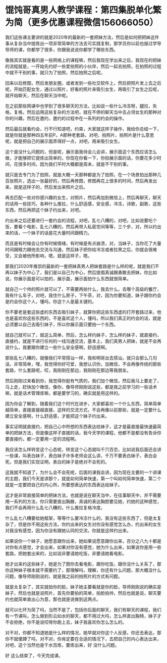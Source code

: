# 馄饨哥真男人教学课程：第四集脱单化繁为简（更多优惠课程微信156066050）

我们这些课主要讲的就是2020年的最新的一套把妹方法，然后是如何把把妹这件事从复杂当中提炼出一项非常简单的方法去可实践复制，那学员你以前也报过学导导师的课，你都学了很多，你跟我说说你都学了哪些东西。

像我其实就是看的是一些网络上的课程嘛，然后我现在学出来之后，我现在的把妹的流程就是，一开始先约好一些爱拍照的小伙伴，然后一起去拍照，在拍照的过程中就不干别的事，就只为了拍照，然后拍照之后呢。

回来以后修图，然后发朋友圈，或者发到一些社交软件上，然后把照片发上去之后呢，开始匹配女生，通过以照片，好看的照片来吸引女生，再吸引了女生之后呢，就开始聊天，然后在聊天当中呢。

在之前那些网课中也学到了很多聊天的方法，比如说一些什么冷冻呀，腿拉，失格，复格，然后运用这些复杂的方法吧，就在不停的聊天当中去占领女生的那种对你的兴趣，然后在邀约，邀约的过程中在一系列的约会的操作。

然后最后就看约会，行不行知道吧，约束，大家就这样子操作，我给你总结一下，就是你就是那种四五年前P。A那种老套路，对吧，拍照片，拍照片是什么意思呢，就是把自己的展示面弄得好一点，对吧，用来吸引女生。

这个是没什么问题的，但是呢，展示面我待会儿会讲，展示面这个东西应该怎么做，才能够把它提炼出简单的，你现在你看一下，你拍展示面的话，你要花多少时间，花很多时间，因为我们平时大概都是周末，就是不干别的事。

就只是去专门为了拍照，就是大概一天那种都是为了拍照，在一个场景拍出那种几百张照片，选出一张最好的，然后再修图，修图再花上很多的时间，然后再发出来，就是这样子的，然后发出来照片之后。

再去匹配一些对你感兴趣的女生，对照片，然后再加到微信上，然后再聊天，聊天的话用一些技巧，各种什么推拉，什么舒适感，安全感，冷冻，诗歌，副歌，这些东西，然后再把这个妹子约出来，对吧。

约出来之后还要进行一套约会的流程，对吧，乱七八糟的，对吧，比如说要吃个饭，要看个电影，乱七八糟的，然后再带入私密空间等等，三个步，对，所以约出来的话，一个妹子的话是花大量时间跟精力。

而且是有时候会让你有时候情绪，有时候是有点崩溃，对，当妹子，当你花了大量时间跟精力跟他去交流与沟通，然后妹子把你给冷冻或者拉黑之后，你就会很难受，又会被他所影响，嗯，就是这样子，嗯。

那我们2020年推崇的最新的一套把妹真男人把妹套路是什么样的呢，就是我们不再以妹子为中心了，我们是以自己为中心，然后提倡真诚跟勇敢去把妹，你比如说，你展示面是可以拍的，展示面，展示面拍什么东西就很简单。

就自己一个帅的照片就可以了，不需要再拍什么，我去什么，去哪个高级的餐厅，我有什么车子，对吧，我住什么房子，下午茶，对，因为你要知道，妹子跟你约会是约会你这个人，懂吗，你这个人是最关键的。

你不要老是套这些虚的东西去吸引妹子，就算你把这些东西虚的打开套路过来，他也是喜欢你这些东西的，不是喜欢这个人，懂吗，所以我们真正的约会的话，就是必须要以自己去吸引妹子，所以你展示面只要拍一个东西。

就自己就可以了，就这么简单，然后，怎么样约妹子，怎么样约妹子，就直接约，直接约，就是不进行任何的一线沟通交流，基本上，我们真男人把妹，就是不会再说什么，我要跟你建立一些什么安全感啊，舒适感啊。

那些乱七八糟的，就像我们平常搭讪一样，我和明哥出去搭讪，就只会那么几句话，非常简单，嘿，我觉得你好可爱，我想认识你，加微信，不会再像传统的那些套路，什么套路呢，哎，我刚刚在那边，我刚刚在那边等我朋友。

然后刚刚过来看到你，我觉得你挺有气质的，我们加个微信，然后我马上要走了，马上走，赶快加个微信，像你，像导师刚刚说这些，都是我之前学习的一些话术嘛，就是话术管理库嘛，都是要学习的，确实就是用这样的。

因为你会了解到，随着我们这个时代在进步，大家都喜欢一个什么东西，简单简单越简单，直接直接越直接，这样的交流方式，不会再像以前那些，就是一定要什么建立安全感啊，什么舒适感，才能把这个妹子约出来。

事实证明就直接约，把自己心中所想的东西表达给妹子，这才是最直接最快速最简单的把妹方法，但是像这样子直接的话，我今天学的课程，他都不是都没有告诉你要直接约，都一定要用一定的流程啊。

我应该怎么样转变这个心态呢，转变这个心态就叫千穴百恋，比如说我后面还会讲一些课，叫表白妹子，表白妹子许多老师会这么讲，千万不要表白妹子，表白会死，但是我们实现证明，表白的妹子是绝对不会死的。

这我就不知道了，为什么会不会死呢，后面的课我会讲，因为现在主要的一个讲课的主题，我们今天是讲那个，就是如何简单快速，第一个叫如何简单快速，第二个就是一定要把自己的内心所，所要想表达的东西表达给妹子。

这才是非常直接简单的把妹方法，也就是说在聊天当中，在往事聊天中，并不需要用一系列的方法，你只需要直出胸腋，真诚的表达胸腔要见她，约她的这种感觉，我们不会再用什么乱七八糟的，什么推拉复格冷度。

什么乱七八糟要给她框架，等等什么要冷冻什么的，我没有这些东西了，但是太复杂了，但是你不用这些方法，你约出来的女生对你没有感觉怎么办，约出来的女生对我没有感觉，因为你没有跟她认同的交流，你就是这样约出来。

如果说你一个妹子，她愿意跟你出来，她如果说愿意跟你出来，百分之八九十都是对你有点感觉，才会出来，如果对你没有感觉，她为什么出来，如果说你是用一些套路，把她套出来的，比如说非要请她吃饭，非要请她看电影。

她才出来约这些妹子，她是为了图你去看电影，跟你吃饭，跟你没什么关系了，那你这种妹子根本就不需要约了，那理解吗，理解，你还有什么问题，那大概没什么问题，像导师刚刚说的，就是我之前的拍照片的方式有问题。

就是太复杂了，其实就拍你的脸，妹子她主要看就是你的脸，导师刚刚说的确实是妹子，然后也就是说照片，首先你要拍的简单，拍脸拍帅，然后也就是说，聊天要约也就简单直出心为意，那也就是说做到这两点。

就可以化环为简了吗，当然不是了，包括你后面的聊天，我们有聊天的课程，我们有一节课叫，怎么做到形云如水的聊天，都不用过大吗，怎么样直出胸椅，妹子才不会拒绝，你不是说哎呀你跑上去，妹子我喜欢你怎么怎么的。

对不对，你都不知道她是什么样的情况，她早就对你这个人反感，你还去表达，那你不就傻蹲了吗，对不对，你肯定要在合适的情况下，去把自己的内心表达出来，对吧，这个当然也是千水百炼，要炼出来，好 没什么问题。

好 这么结束了，今天完成课。